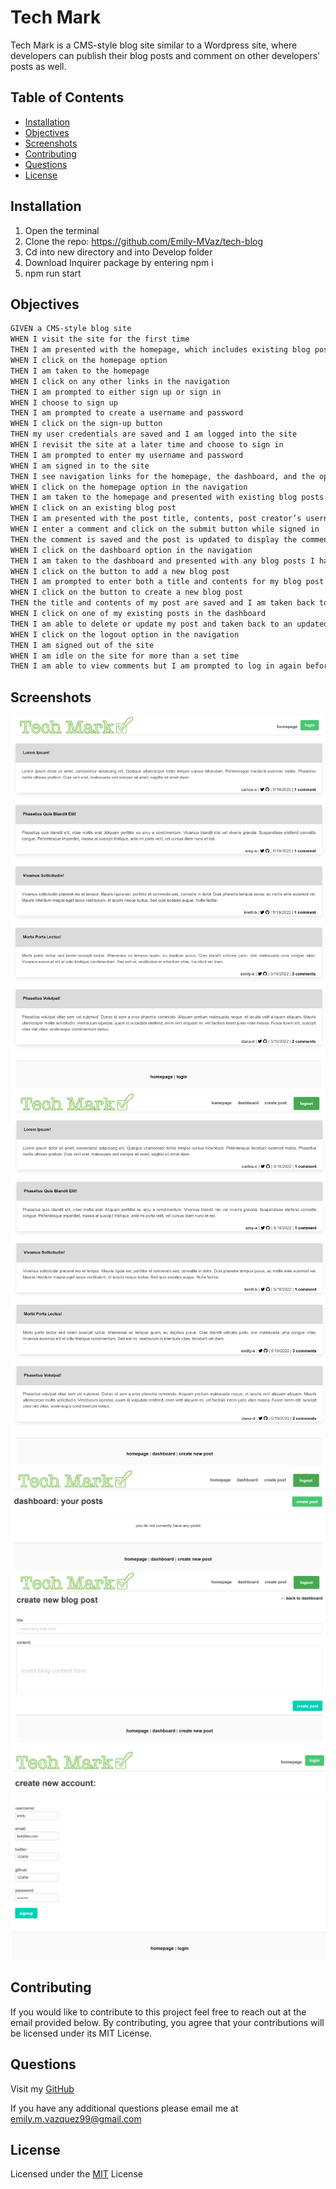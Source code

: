 
# Tech Mark

Tech Mark is a CMS-style blog site similar to a Wordpress site, where developers can publish their blog posts and comment on other developers’ posts as well.


## Table of Contents

- [Installation](#installation)
- [Objectives](#objectives)
- [Screenshots](#screenshots)
- [Contributing](#contributing)
- [Questions](#questions)
- [License](#license)
## Installation

1. Open the terminal
2. Clone the repo: https://github.com/Emily-MVaz/tech-blog
3. Cd into new directory and into Develop folder
4. Download Inquirer package by entering npm i
5. npm run start

## Objectives

```md
GIVEN a CMS-style blog site
WHEN I visit the site for the first time
THEN I am presented with the homepage, which includes existing blog posts if any have been posted; navigation links for the homepage and the dashboard; and the option to log in
WHEN I click on the homepage option
THEN I am taken to the homepage
WHEN I click on any other links in the navigation
THEN I am prompted to either sign up or sign in
WHEN I choose to sign up
THEN I am prompted to create a username and password
WHEN I click on the sign-up button
THEN my user credentials are saved and I am logged into the site
WHEN I revisit the site at a later time and choose to sign in
THEN I am prompted to enter my username and password
WHEN I am signed in to the site
THEN I see navigation links for the homepage, the dashboard, and the option to log out
WHEN I click on the homepage option in the navigation
THEN I am taken to the homepage and presented with existing blog posts that include the post title and the date created
WHEN I click on an existing blog post
THEN I am presented with the post title, contents, post creator’s username, and date created for that post and have the option to leave a comment
WHEN I enter a comment and click on the submit button while signed in
THEN the comment is saved and the post is updated to display the comment, the comment creator’s username, and the date created
WHEN I click on the dashboard option in the navigation
THEN I am taken to the dashboard and presented with any blog posts I have already created and the option to add a new blog post
WHEN I click on the button to add a new blog post
THEN I am prompted to enter both a title and contents for my blog post
WHEN I click on the button to create a new blog post
THEN the title and contents of my post are saved and I am taken back to an updated dashboard with my new blog post
WHEN I click on one of my existing posts in the dashboard
THEN I am able to delete or update my post and taken back to an updated dashboard
WHEN I click on the logout option in the navigation
THEN I am signed out of the site
WHEN I am idle on the site for more than a set time
THEN I am able to view comments but I am prompted to log in again before I can add, update, or delete comments
```
## Screenshots

<p align="center">
    <img src="./images/techmark-01.png"/>
    <img src="./images/techmark-02.png"/>
    <img src="./images/techmark-03.png"/>
    <img src="./images/techmark-04.png"/>
    <img src="./images/techmark-05.png"/>
    <!-- <img src="./assets/resources2.png" alt="screenshot of app"/> -->
</p>

## Contributing


If you would like to contribute to this project feel free to reach out at the email provided below. By contributing, you agree that your contributions will be licensed under its MIT License.
## Questions


Visit my [GitHub](https://github.com/Emily-MVaz)
  
If you have any additional questions please email me at emily.m.vazquez99@gmail.com
## License

Licensed under the [MIT](https://choosealicense.com/licenses/mit/) License

